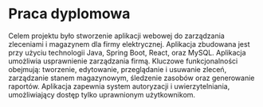 # Praca dyplomowa
Celem projektu było stworzenie aplikacji webowej do zarządzania zleceniami i
magazynem dla firmy elektrycznej. Aplikacja zbudowana jest przy użyciu technologii
Java, Spring Boot, React, oraz MySQL. Aplikacja umożliwia usprawnienie
zarządzania firmą. Kluczowe funkcjonalności obejmują: tworzenie, edytowanie, przeglądanie
i usuwanie zleceń, zarządzanie stanem magazynowym, śledzenie zasobów
oraz generowanie raportów. Aplikacja zapewnia system autoryzacji i uwierzytelniania,
umożliwiający dostęp tylko uprawnionym użytkownikom.
